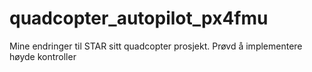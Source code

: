 quadcopter_autopilot_px4fmu
===========================

Mine endringer til STAR sitt quadcopter prosjekt. Prøvd å implementere høyde kontroller
